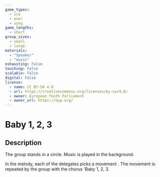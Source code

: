 ```yaml
---
game_types:
  - ice
  - ener
  - song
game_lengths:
  - short
group_sizes:
  - small
  - large
materials:
  - "Speaker"
  - "music"
exhausting: False
touching: False
scalable: False
digital: False
license:
  - name: CC BY-SA 4.0
  - url: https://creativecommons.org/licenses/by-sa/4.0/
  - owner: European Youth Parliament
  - owner_url: https://eyp.org/
---
```

# Baby 1, 2, 3

## Description
The group stands in a circle. Music is played in the background.

In the melody, each of the delegates picks a movement . The movement is repeated by the group with the chorus 'Baby 1, 2, 3.
